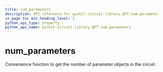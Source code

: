 ```yaml
---
title: num_parameters
description: API reference for qiskit.circuit.library.QFT.num_parameters
in_page_toc_min_heading_level: 1
python_api_type: property
python_api_name: qiskit.circuit.library.QFT.num_parameters
---
```


# num\_parameters

Convenience function to get the number of parameter objects in the circuit.

